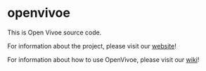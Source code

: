 # openvivoe

This is Open Vivoe source code. 

For information about the project, please visit our [website](https://openwide-ingenierie.github.io/openvivoe/)!

For information about how to use OpenVivoe, please visit our [wiki](https://github.com/Openwide-Ingenierie/openvivoe/wiki)!
